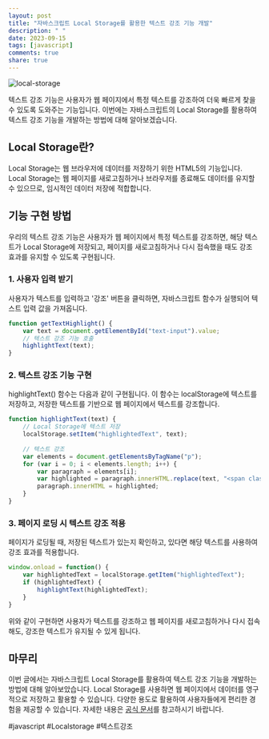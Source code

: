 ```yaml
---
layout: post
title: "자바스크립트 Local Storage를 활용한 텍스트 강조 기능 개발"
description: " "
date: 2023-09-15
tags: [javascript]
comments: true
share: true
---
```


![local-storage](https://example.com/images/local-storage.png)

텍스트 강조 기능은 사용자가 웹 페이지에서 특정 텍스트를 강조하여 더욱 빠르게 찾을 수 있도록 도와주는 기능입니다. 이번에는 자바스크립트의 Local Storage를 활용하여 텍스트 강조 기능을 개발하는 방법에 대해 알아보겠습니다.

## Local Storage란?

Local Storage는 웹 브라우저에 데이터를 저장하기 위한 HTML5의 기능입니다. Local Storage는 웹 페이지를 새로고침하거나 브라우저를 종료해도 데이터를 유지할 수 있으므로, 임시적인 데이터 저장에 적합합니다.

## 기능 구현 방법

우리의 텍스트 강조 기능은 사용자가 웹 페이지에서 특정 텍스트를 강조하면, 해당 텍스트가 Local Storage에 저장되고, 페이지를 새로고침하거나 다시 접속했을 때도 강조 효과를 유지할 수 있도록 구현됩니다.

### 1. 사용자 입력 받기

사용자가 텍스트를 입력하고 '강조' 버튼을 클릭하면, 자바스크립트 함수가 실행되어 텍스트 입력 값을 가져옵니다.

```javascript
function getTextHighlight() {
    var text = document.getElementById("text-input").value;
    // 텍스트 강조 기능 호출
    highlightText(text);
}
```

### 2. 텍스트 강조 기능 구현

highlightText() 함수는 다음과 같이 구현됩니다. 이 함수는 localStorage에 텍스트를 저장하고, 저장한 텍스트를 기반으로 웹 페이지에서 텍스트를 강조합니다.

```javascript
function highlightText(text) {
    // Local Storage에 텍스트 저장
    localStorage.setItem("highlightedText", text);
    
    // 텍스트 강조
    var elements = document.getElementsByTagName("p");
    for (var i = 0; i < elements.length; i++) {
        var paragraph = elements[i];
        var highlighted = paragraph.innerHTML.replace(text, "<span class='highlight'>" + text + "</span>");
        paragraph.innerHTML = highlighted;
    }
}
```

### 3. 페이지 로딩 시 텍스트 강조 적용

페이지가 로딩될 때, 저장된 텍스트가 있는지 확인하고, 있다면 해당 텍스트를 사용하여 강조 효과를 적용합니다.

```javascript
window.onload = function() {
    var highlightedText = localStorage.getItem("highlightedText");
    if (highlightedText) {
        highlightText(highlightedText);
    }
}
```

위와 같이 구현하면 사용자가 텍스트를 강조하고 웹 페이지를 새로고침하거나 다시 접속해도, 강조한 텍스트가 유지될 수 있게 됩니다.

## 마무리

이번 글에서는 자바스크립트 Local Storage를 활용하여 텍스트 강조 기능을 개발하는 방법에 대해 알아보았습니다. Local Storage를 사용하면 웹 페이지에서 데이터를 영구적으로 저장하고 활용할 수 있습니다. 다양한 용도로 활용하여 사용자들에게 편리한 경험을 제공할 수 있습니다. 자세한 내용은 [공식 문서](https://developer.mozilla.org/en-US/docs/Web/API/Window/localStorage)를 참고하시기 바랍니다.

#javascript #Localstorage #텍스트강조
